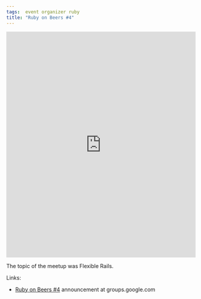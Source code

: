 ```yaml
---
tags:  event organizer ruby
title: "Ruby on Beers #4"
---
```

<iframe src="https://www.facebook.com/plugins/post.php?href=https%3A%2F%2Fwww.facebook.com%2Fmedia%2Fset%2F%3Fset%3Da.10154157331047290.1073741903.735252289%26type%3D3&width=500" width="500" height="597" style="border:none;overflow:hidden" scrolling="no" frameborder="0" allowTransparency="true"></iframe>

The topic of the meetup was Flexible Rails.

Links:

- [Ruby on Beers #4](https://groups.google.com/forum/#!topic/ruby-hr/H7m8PNAmdjY) announcement at groups.google.com
